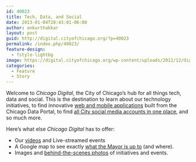 ```yaml
---
id: 40023
title: Tech, Data, and Social
date: 2013-01-04T20:43:01-06:00
author: ankurthakkar
layout: post
guid: http://digital.cityofchicago.org/?p=40023
permalink: /index.php/40023/
feature-design:
  - fstyle-lightbg
image: https://digital.cityofchicago.org/wp-content/uploads/2012/12/digital.jpg
categories:
  - Feature
  - Story
---
```

Welcome to _Chicago Digital_, the City of Chicago’s hub for all things tech, data and social. This is the destination to learn about our technology initiatives, to find innovative [web and mobile applications](http://digital.cityofchicago.org/index.php/open-data-applications/ "Apps") built from the Chicago Data Portal, to find [all City social media accounts in one place](http://digital.cityofchicago.org/index.php/city-accounts/ "City Accounts"), and so much more.

Here’s what else _Chicago Digital_ has to offer:

  * Our [videos](http://digital.cityofchicago.org/index.php/video-2/ "Videos") and Live-streamed events
  * A Google map to see exactly [what the Mayor is up to](http://digital.cityofchicago.org/index.php/city-hall-in-your-community/) (and where).
  * Images and [behind-the-scenes photos](http://digital.cityofchicago.org/index.php/images/) of initiatives and events.

&nbsp;